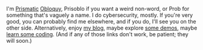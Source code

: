 I'm [Prismatic] [Obloquy], Prisoblo if you want a weird non-word, or Prob for something that's vaguely a name.
I do cybersecurity, mostly.
If you're very good, you can probably find me elsewhere, and if you do, I'll see you on the other side.
Alternatively, enjoy [my blog], maybe explore [some demos], maybe [learn some coding].
(And if any of those links don't work, be patient; they will soon.)

 [prismatic]: https://www.merriam-webster.com/dictionary/prismatic "10"
 [obloquy]: https://www.merriam-webster.com/dictionary/obloquy "4"

 [my blog]: https://prismatic.obloquy.work/blog
 [some demos]: https://prismatic.obloquy.work/demos
 [learn some coding]: https://prismatic.obloquy.work/learn

<!--
And if you're at least a little bit technical and curious:

ctf.obloquy.work

The highest scores get on the leaderboard!
(It's manual, though, so be patient if it takes some time.)
-->
